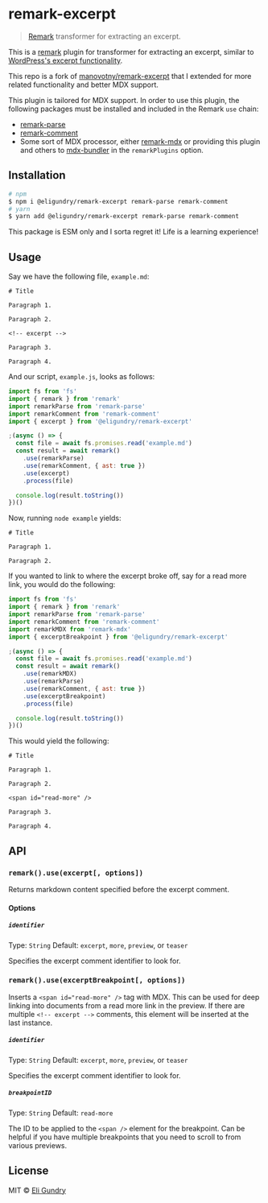 # remark-excerpt

> [Remark](https://remark.js.org/) transformer for extracting an excerpt.

This is a [remark](https://remark.js.org/) plugin for transformer for extracting an excerpt, similar to [WordPress's excerpt functionality](https://kinsta.com/knowledgebase/wordpress-excerpt/).

This repo is a fork of [manovotny/remark-excerpt](https://github.com/manovotny/remark-excerpt) that I extended for more
related functionality and better MDX support.

This plugin is tailored for MDX support. In order to use this plugin, the following packages must be installed and
included in the Remark `use` chain:

* [remark-parse](https://www.npmjs.com/package/remark-parse)
* [remark-comment](https://www.npmjs.com/package/remark-comment)
* Some sort of MDX processor, either [remark-mdx](https://github.com/mdx-js/mdx/tree/main/packages/remark-mdx) or
  providing this plugin and others to [mdx-bundler](https://github.com/kentcdodds/mdx-bundler) in the `remarkPlugins`
  option.

## Installation

```bash
# npm
$ npm i @eligundry/remark-excerpt remark-parse remark-comment
# yarn
$ yarn add @eligundry/remark-excerpt remark-parse remark-comment
```

This package is ESM only and I sorta regret it! Life is a learning experience!

## Usage

Say we have the following file, `example.md`:

```
# Title

Paragraph 1.

Paragraph 2.

<!-- excerpt -->

Paragraph 3.

Paragraph 4.
```

And our script, `example.js`, looks as follows:

```javascript
import fs from 'fs'
import { remark } from 'remark'
import remarkParse from 'remark-parse'
import remarkComment from 'remark-comment'
import { excerpt } from '@eligundry/remark-excerpt'

;(async () => {
  const file = await fs.promises.read('example.md')
  const result = await remark()
    .use(remarkParse)
    .use(remarkComment, { ast: true })
    .use(excerpt)
    .process(file)

  console.log(result.toString())
})()
```

Now, running `node example` yields:

```
# Title

Paragraph 1.

Paragraph 2.
```

If you wanted to link to where the excerpt broke off, say for a read more link, you would do the following:

```javascript
import fs from 'fs'
import { remark } from 'remark'
import remarkParse from 'remark-parse'
import remarkComment from 'remark-comment'
import remarkMDX from 'remark-mdx'
import { excerptBreakpoint } from '@eligundry/remark-excerpt'

;(async () => {
  const file = await fs.promises.read('example.md')
  const result = await remark()
    .use(remarkMDX)
    .use(remarkParse)
    .use(remarkComment, { ast: true })
    .use(excerptBreakpoint)
    .process(file)

  console.log(result.toString())
})()
```

This would yield the following:

```
# Title

Paragraph 1.

Paragraph 2.

<span id="read-more" />

Paragraph 3.

Paragraph 4.
```

## API

### `remark().use(excerpt[, options])`

Returns markdown content specified before the excerpt comment.

#### Options

##### `identifier`

Type: `String`
Default: `excerpt`, `more`, `preview`, or `teaser`

Specifies the excerpt comment identifier to look for.

### `remark().use(excerptBreakpoint[, options])`

Inserts a `<span id="read-more" />` tag with MDX. This can be used for deep linking into documents from a read more link
in the preview. If there are multiple `<!-- excerpt -->` comments, this element will be inserted at the last instance.

##### `identifier`

Type: `String`
Default: `excerpt`, `more`, `preview`, or `teaser`

Specifies the excerpt comment identifier to look for.

##### `breakpointID`

Type: `String`
Default: `read-more`

The ID to be applied to the `<span />` element for the breakpoint. Can be helpful if you have multiple breakpoints that
you need to scroll to from various previews.

## License

MIT © [Eli Gundry](https://eligundry.com)
